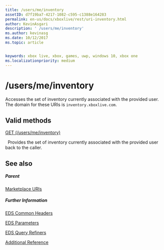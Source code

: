 ```yaml
---
title: /users/me/inventory
assetID: d7f19ba7-4217-1082-c595-c1388e164283
permalink: en-us/docs/xboxlive/rest/uri-inventory.html
author: KevinAsgari
description: ' /users/me/inventory'
ms.author: kevinasg
ms.date: 10/12/2017
ms.topic: article


keywords: xbox live, xbox, games, uwp, windows 10, xbox one
ms.localizationpriority: medium
---
```



# /users/me/inventory
Accesses the set of inventory currently associated with the provided user. 
The domain for these URIs is `inventory.xboxlive.com`.
  
<a id="ID4EV"></a>

 
## Valid methods

[GET (/users/me/inventory)](uri-inventoryget.md)

&nbsp;&nbsp;Provides the set of inventory currently associated with the provided user back to the caller.
 
<a id="ID4E6"></a>

 
## See also
 
<a id="ID4EBB"></a>

 
##### Parent 

[Marketplace URIs](atoc-reference-marketplace.md)

  
<a id="ID4ELB"></a>

 
##### Further Information 

[EDS Common Headers](../../additional/edscommonheaders.md)

 [EDS Parameters](../../additional/edsparameters.md)

 [EDS Query Refiners](../../additional/edsqueryrefiners.md)

 [Additional Reference](../../additional/atoc-xboxlivews-reference-additional.md)

   